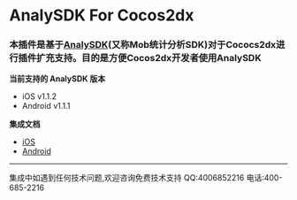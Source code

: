 # AnalySDK For Cocos2dx
### 本插件是基于[AnalySDK](http://analysdk.mob.com/)(又称Mob统计分析SDK)对于Cococs2dx进行插件扩充支持。目的是方便Cocos2dx开发者使用AnalySDK

**当前支持的 AnalySDK 版本**

- iOS v1.1.2
- Android v1.1.1

**集成文档**

- [iOS](http://wiki.mob.com/analysdk-ios-for-cocos2dx/)
- [Android](http://wiki.mob.com/analysdk-android-for-cocos2d-x/)

- - - - - - - - - - - -
集成中如遇到任何技术问题,欢迎咨询免费技术支持
QQ:4006852216
电话:400-685-2216


